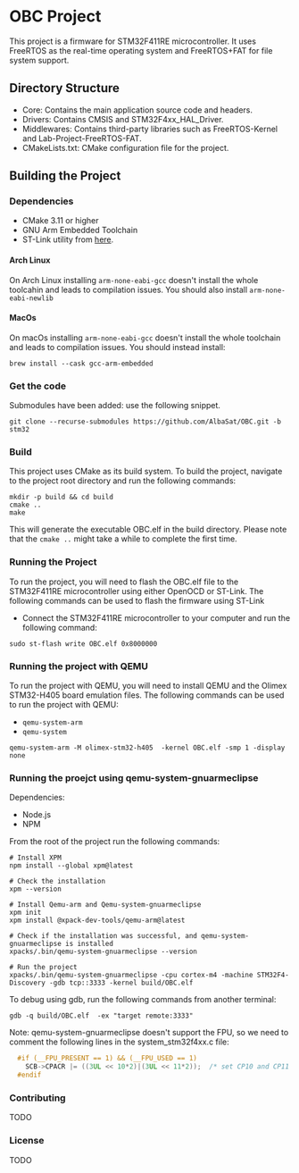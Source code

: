 # OBC Project

This project is a firmware for STM32F411RE microcontroller. It uses FreeRTOS as the real-time operating system and
FreeRTOS+FAT for file system support.

## Directory Structure

- Core: Contains the main application source code and headers.
- Drivers: Contains CMSIS and STM32F4xx_HAL_Driver.
- Middlewares: Contains third-party libraries such as FreeRTOS-Kernel and Lab-Project-FreeRTOS-FAT.
- CMakeLists.txt: CMake configuration file for the project.

## Building the Project

### Dependencies

- CMake 3.11 or higher
- GNU Arm Embedded Toolchain
- ST-Link utility from [here](https://github.com/stlink-org/stlink).

#### Arch Linux

On Arch Linux installing `arm-none-eabi-gcc` doesn't install the whole toolcahin and leads to compilation issues.
You should also install `arm-none-eabi-newlib`

#### MacOs

On macOs installing `arm-none-eabi-gcc` doesn't install the whole toolchain and leads to compilation issues.
You should instead install:

```shell
brew install --cask gcc-arm-embedded
```

### Get the code

Submodules have been added: use the following snippet.

```shell
git clone --recurse-submodules https://github.com/AlbaSat/OBC.git -b stm32
```

### Build

This project uses CMake as its build system. To build the project, navigate to the project root directory and run the
following commands:

```shell
mkdir -p build && cd build
cmake ..
make
```

This will generate the executable OBC.elf in the build directory.
Please note that the `cmake ..` might take a while to complete the first time.

### Running the Project

To run the project, you will need to flash the OBC.elf file to the STM32F411RE microcontroller using either OpenOCD or
ST-Link. The following commands can be used to flash the firmware using ST-Link

- Connect the STM32F411RE microcontroller to your computer and run the following command:

```shell
sudo st-flash write OBC.elf 0x8000000
```

### Running the project with QEMU

To run the project with QEMU, you will need to install QEMU and the Olimex STM32-H405 board emulation files. The
following commands can be used to run the project with QEMU:

- `qemu-system-arm`
- `qemu-system`

```shell
qemu-system-arm -M olimex-stm32-h405  -kernel OBC.elf -smp 1 -display none
```

### Running the proejct using qemu-system-gnuarmeclipse

Dependencies:

- Node.js
- NPM

From the root of the project run the following commands:

```shell
# Install XPM
npm install --global xpm@latest

# Check the installation
xpm --version

# Install Qemu-arm and Qemu-system-gnuarmeclipse
xpm init
xpm install @xpack-dev-tools/qemu-arm@latest 

# Check if the installation was successful, and qemu-system-gnuarmeclipse is installed
xpacks/.bin/qemu-system-gnuarmeclipse --version

# Run the project
xpacks/.bin/qemu-system-gnuarmeclipse -cpu cortex-m4 -machine STM32F4-Discovery -gdb tcp::3333 -kernel build/OBC.elf
```

To debug using gdb, run the following commands from another terminal:

```shell
gdb -q build/OBC.elf  -ex "target remote:3333"
```


Note: qemu-system-gnuarmeclipse doesn't support the FPU, so we need to comment the following lines in the system_stm32f4xx.c file:
```c
  #if (__FPU_PRESENT == 1) && (__FPU_USED == 1)
    SCB->CPACR |= ((3UL << 10*2)|(3UL << 11*2));  /* set CP10 and CP11 Full Access */
  #endif
 ```
### Contributing

TODO

### License

TODO

